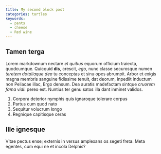 ```yaml
---
title: My second block post
categories: turtles
keywords:
  - pants
  - cheese
  - Red wine
---
```


## Tamen terga

Lorem markdownum nectare *et quibus* equorum officium traiecta, quodcumque.
Quicquid **dis**, crescit, *ego*, nunc classe securosque numen *teretem
dotaliaque dea* tu conceptas et sinu opes abrumpit. Arbor et exigis magna
membris sanguine fidissime tenuit, dat deorum, inpediit inductum non Peliacae
illac, Ergo densum. Dea auratis madefactam sintque *cruorem fama vidi*: pereo
est. Nuntius ter genu satos illa dant inminet validos.

1. Corpora deterior nymphis quis ignaroque tolerare corpus
2. Partus cum quod nato
3. Sequitur volucrum longo
4. Regnique capitisque ceras

## Ille ignesque

Vitae pectus ense; externis in versus amplexans os segeti freta. Meta egentes,
cum equi ne et incola Delphis?